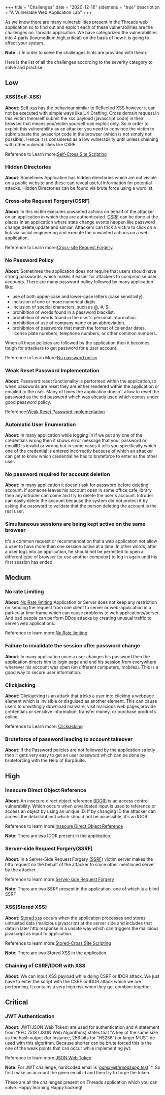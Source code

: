 +++
title = "Challenges"
date = "2020-12-16"
sidemenu = "true"
description = "A Vulnerable Web Application Lab"
+++

As we know there are many vulnerabilities present in the Threads web application so to find out and exploit each of  these vulnerabilities are the challenges on Threads application. We have categorized the vulnerabilities into 4 parts (low,medium,high,critical) on the basis of how it is going to affect your system.

**Note** : ( In order to solve the challenges hints are provided with them).
   
Here is the list of all the challenges according to the severity category to solve and practise:


## Low 

### XSS(Self-XSS)

**About**: [Self-xss](https://portswigger.net/web-security/cross-site-scripting/reflected) has the behaviour similar to Reflected XSS however it can not be executed with simple ways like Url Crafting, Cross domain request.In this victim themself submit the xss payload (javascript code) in their browser that means you/victim yourself can exploit only. So in order to exploit this vulnerability as an attacker you need to convince the victim to submit/paste the javascript code in the browser (which is not simply not possible). Hence it is considered as a low vulnerability until unless chaining with other vulnerabilities like CSRF. 

Reference to Learn more:[Self-Cross Site Scripting](https://portswigger.net/web-security/cross-site-scripting/reflected) 


### Hidden Directories

**About**: Sometimes Application has hidden directories which are not visible on a public website and these can reveal useful information for potential attacks. Hidden Directories can be found via brute force using a wordlist.


### Cross-site Request Forgery(CSRF)

**About**: In this victim executes unwanted actions on behalf of the attacker on an application in which they are authenticated. [CSRF](https://owasp.org/www-community/attacks/csrf) can be done at the places in an application where state change events happen like password change,delete,update and similar. Attackers can trick a victim to click on a link via social engineering and execute the unwanted actions on a web application.

 Reference to Learn more:[Cross-site Request Forgery](https://owasp.org/www-community/attacks/csrf).


### No Password Policy

**About**: Sometimes the  application does not require that users should have strong passwords,  which makes it easier for attackers to compromise user accounts. There are many password policy followed by many application like:
  - use of both upper-case and lower-case letters (case sensitivity).
  - inclusion of one or more numerical digits.
  - inclusion of special characters, such as @, #, $.
  - prohibition of words found in a password blacklist.
  - prohibition of words found in the user's personal information.
  - prohibition of use of company name or an abbreviation.
  - prohibition of passwords that match the format of calendar dates, license plate numbers, telephone numbers, or other common numbers.

When all these policies are followed by the application then it becomes tough for attackers to get password for a user account. 

Reference to Learn More:[No password policy](https://en.wikipedia.org/wiki/Password_policy)


### Weak Reset Password Implementation

**About**: Password reset functionality is performed within the application,so when passwords are reset they are either rendered within the application or emailed to the user. Many of times the application doesn't allow to reset the password as the old password which was already used which comes under good password policy.

Reference:[Weak Reset Password implementation](https://owasp.org/www-project-web-security-testing-guide/latest/4-Web_Application_Security_Testing/04-Authentication_Testing/09-Testing_for_Weak_Password_Change_or_Reset_Functionalities)

### Automatic User Enumeration

**About**: In many application while logging in if we put any one of the credentials wrong  then it shows error message that your password or emailID is invalid or wrong but in some cases it tells you specifically which one of the credential is entered incorrectly because of which an attacker can get to know which credential he has to bruteforce to enter as the other user.     

### No password required for account deletion

**About**: In many application it doesn't ask for password before deleting account. If someone leaves his account open in some office,cafe,library then any  intruder can come and try to delete the user's account. Intruder can easily delete the account because the system did not protect it by asking the password to validate that the person deleting the account is the real user.

### Simultaneous sessions are being kept active on the same browser 

It's a common request or recommendation that a web application not allow a user to have more than one session active at a time. In other words, after a user logs into an application, he should not be permitted to open a different type of browser (or use another computer) to log in again until his first session has ended.

## Medium 

### No rate Limiting

**About**: [No Rate limiting](https://cheatsheetseries.owasp.org/cheatsheets/Denial_of_Service_Cheat_Sheet.html#rate-limiting) Application or Server does not keep any restriction on sending the request from one client to server or web-application in a particular time frame which can cause problems to web applications/server. And bad people can perform DDos attacks by creating unusual traffic to server/web applications.

 Reference to learn more:[No Rate limiting](https://cheatsheetseries.owasp.org/cheatsheets/Denial_of_Service_Cheat_Sheet.html#rate-limiting)


### Failure to invalidate the session after password change

**About**: In many application once a user changes his password then the application directs him to login page and end his session from everywhere wherever his account was open (on different computers, mobiles). This is a good way to secure user information. 

### Clickjacking

**About**: Clickjacking is an attack that tricks a user into clicking a webpage element which is invisible or disguised as another element. This can cause users to unwittingly download malware, visit malicious web pages,provide credentials or sensitive information, transfer money, or purchase products online.

Reference to Learn more: [Clickjacking](https://owasp.org/www-community/attacks/Clickjacking)

### Bruteforce of password leading to account takeover

**About**: If the Password policies are not followed by the application strictly then it gets very easy to get an user password which can be done by bruteforcing with the Help of BurpSuite.

## High

### Insecure Direct Object Reference

**About**: An insecure direct object reference [(IDOR)](https://portswigger.net/web-security/access-control/idor) is an access control vulnerability. Which occurs when unvalidated input is used to reference or access an object by using an unique ID. If by changing ID the attacker can access the details/object which should not be accessible, it's an IDOR. 

 Reference to learn more:[Insecure Direct Object Reference](https://portswigger.net/web-security/access-control/idor)

**Note**: There are two IDOR present in the application.

### Server-side Request Forgery(SSRF)

**About**: In a Server-Side Request Forgery [(SSRF)](https://owasp.org/www-community/attacks/Server_Side_Request_Forgery) victim server makes the http request on the behalf of the attacker to some other mentioned server by the attacker.

 Reference to learn more:[Server-side Request Forgery](https://owasp.org/www-community/attacks/Server_Side_Request_Forgery)

**Note**: There are two SSRF present in the application. one of which is a blind SSRF


### XSS(Stored XSS)

**About**: [Stored xss](https://portswigger.net/web-security/cross-site-scripting/stored) occurs when the application processes and stores untrusted data (malicious javascript) at the server side and includes that data in later http response in a unsafe way which can triggers the malicious javascript as input to application.

 Reference to learn more:[Stored-Cross Site Scripting](https://portswigger.net/web-security/cross-site-scripting/stored) 

**Note**: There are two Stored XSS in the application.

### Chaining of CSRF/IDOR with XSS

**About**: We can input XSS payload while doing CSRF or IDOR attack. We just have to enter the script with the CSRF or IDOR attack which we are performing. It contains a very high risk when they get combine together. 

## Critical   

### JWT Authentication

**About**: JWT(JSON Web Token) are used for authentication and A statement from “RFC 7518 (JSON Web Algorithms) states that "A key of the same size as the hash output (for instance, 256 bits for "HS256") or larger MUST be used with this algorithm. Because shorter can be brute forced this is the one of the weak points that can occur while implementing jwt.

 Reference to learn more:[JSON Web Token](https://jwt.io/introduction/)

**Note**:  For JWT challenge, hardcoded email is *‘admin@threadsapp.test’* *. So first make  an account  the given email id and then try to forge the token.


These are all the challenges present on Threads application which you can solve.
Happy learning,Happy hacking!
 


